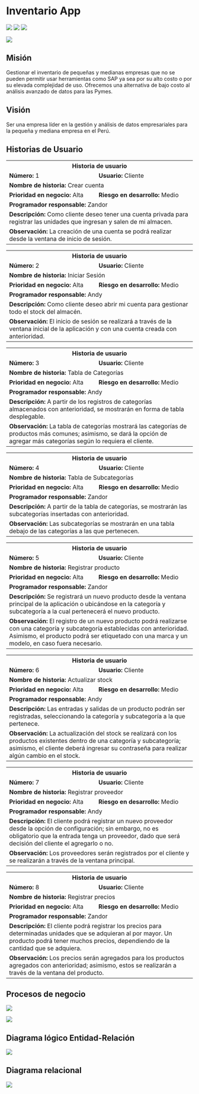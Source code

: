 # Inventario App

[<img src="https://img.shields.io/badge/Visual%20Studio-2015-blueviolet.svg">]()
[<img src="https://img.shields.io/badge/Andy%20Eulogio-@andygeek-brightgreen.svg">](@andygeek)
[<img src="https://img.shields.io/badge/Zandor%20Sanchez-@Zandor-blue.svg">](@zandor)

![](https://imgur.com/FebS5QH.gif)

## Misión

Gestionar el inventario de pequeñas y medianas empresas que no se pueden permitir usar herramientas como SAP ya sea por su alto costo o por su elevada complejidad de uso. Ofrecemos una alternativa de bajo costo al análisis avanzado de datos para las Pymes.

## Visión

Ser una empresa líder en la gestión y análisis de datos empresariales para la pequeña y mediana empresa en el Perú.

## Historias de Usuario

<table>
  <tr>
      <th colspan="2"><b>Historia de usuario</b></th>
  </tr>
  <tr>
      <td><b>Número:</b> 1</td>
    <td><b>Usuario:</b> Cliente</td>
  </tr>
  <tr>
    <td colspan="2"><b>Nombre de historia:</b> Crear cuenta</td>
  </tr>
  <tr>
    <td><b>Prioridad en negocio:</b> Alta</td>
    <td><b>Riesgo en desarrollo:</b> Medio</td>
  </tr>
  <tr>
    <td colspan="2"><b>Programador responsable:</b> Zandor</td>
  </tr>
  <tr>
    <td colspan="2"><b>Descripción:</b> Como cliente deseo tener una cuenta privada para registrar las unidades que ingresan y salen de mi almacen. <br></td>
  </tr>
  <tr>
    <td colspan="2"><b>Observación:</b> La creación de una cuenta se podrá realizar desde la ventana de inicio de sesión.</td>
  </tr>
</table>

<table>
  <tr>
      <th colspan="2"><b>Historia de usuario</b></th>
  </tr>
  <tr>
      <td><b>Número:</b> 2</td>
    <td><b>Usuario:</b> Cliente</td>
  </tr>
  <tr>
    <td colspan="2"><b>Nombre de historia:</b> Iniciar Sesión</td>
  </tr>
  <tr>
    <td><b>Prioridad en negocio:</b> Alta</td>
    <td><b>Riesgo en desarrollo:</b> Medio</td>
  </tr>
  <tr>
    <td colspan="2"><b>Programador responsable:</b> Andy</td>
  </tr>
  <tr>
    <td colspan="2"><b>Descripción:</b> Como cliente deseo abrir mi cuenta para gestionar todo el stock del almacén. <br></td>
  </tr>
  <tr>
    <td colspan="2"><b>Observación:</b> El inicio de sesión se realizará a través de la ventana inicial de la aplicación y con una cuenta creada con anterioridad.</td>
  </tr>
</table>

<table>
  <tr>
      <th colspan="2"><b>Historia de usuario</b></th>
  </tr>
  <tr>
      <td><b>Número:</b> 3</td>
    <td><b>Usuario:</b> Cliente</td>
  </tr>
  <tr>
    <td colspan="2"><b>Nombre de historia:</b> Tabla de Categorías</td>
  </tr>
  <tr>
    <td><b>Prioridad en negocio:</b> Alta</td>
    <td><b>Riesgo en desarrollo:</b> Medio</td>
  </tr>
  <tr>
    <td colspan="2"><b>Programador responsable:</b> Andy</td>
  </tr>
  <tr>
    <td colspan="2"><b>Descripción:</b> A partir de los registros de categorías almacenados con anterioridad, se mostrarán en forma de tabla desplegable. <br></td>
  </tr>
  <tr>
    <td colspan="2"><b>Observación:</b> La tabla de categorías mostrará las categorías de productos más comunes; asimismo, se dará la opción de agregar más categorías según lo requiera el cliente.</td>
  </tr>
</table>

<table>
  <tr>
      <th colspan="2"><b>Historia de usuario</b></th>
  </tr>
  <tr>
      <td><b>Número:</b> 4</td>
    <td><b>Usuario:</b> Cliente</td>
  </tr>
  <tr>
    <td colspan="2"><b>Nombre de historia:</b> Tabla de Subcategorías</td>
  </tr>
  <tr>
    <td><b>Prioridad en negocio:</b> Alta</td>
    <td><b>Riesgo en desarrollo:</b> Medio</td>
  </tr>
  <tr>
    <td colspan="2"><b>Programador responsable:</b> Zandor</td>
  </tr>
  <tr>
    <td colspan="2"><b>Descripción:</b> A partir de la tabla de categorías, se mostrarán las subcategorías insertadas con anterioridad. <br></td>
  </tr>
  <tr>
    <td colspan="2"><b>Observación:</b> Las subcategorías se mostrarán en una tabla debajo de las categorías a las que pertenecen.</td>
  </tr>
</table>

<table>
  <tr>
      <th colspan="2"><b>Historia de usuario</b></th>
  </tr>
  <tr>
      <td><b>Número:</b> 5</td>
    <td><b>Usuario:</b> Cliente</td>
  </tr>
  <tr>
    <td colspan="2"><b>Nombre de historia:</b> Registrar producto</td>
  </tr>
  <tr>
    <td><b>Prioridad en negocio:</b> Alta</td>
    <td><b>Riesgo en desarrollo:</b> Medio</td>
  </tr>
  <tr>
    <td colspan="2"><b>Programador responsable:</b> Zandor</td>
  </tr>
  <tr>
    <td colspan="2"><b>Descripción:</b> Se registrará un nuevo producto desde la ventana principal de la aplicación o ubicándose en la categoría y subcategoría a la cual pertenecerá el nuevo producto. <br></td>
  </tr>
  <tr>
    <td colspan="2"><b>Observación:</b> El registro de un nuevo producto podrá realizarse con una categoría y subcategoría establecidas con anterioridad. Asimismo, el producto podrá ser etiquetado con una marca y un modelo, en caso fuera necesario.</td>
  </tr>
</table>

<table>
  <tr>
      <th colspan="2"><b>Historia de usuario</b></th>
  </tr>
  <tr>
      <td><b>Número:</b> 6</td>
    <td><b>Usuario:</b> Cliente</td>
  </tr>
  <tr>
    <td colspan="2"><b>Nombre de historia:</b> Actualizar stock</td>
  </tr>
  <tr>
    <td><b>Prioridad en negocio:</b> Alta</td>
    <td><b>Riesgo en desarrollo:</b> Medio</td>
  </tr>
  <tr>
    <td colspan="2"><b>Programador responsable:</b> Andy</td>
  </tr>
  <tr>
    <td colspan="2"><b>Descripción:</b> Las entradas y salidas de un producto podrán ser registradas, seleccionando la categoría y subcategoría a la que pertenece.<br></td>
  </tr>
  <tr>
    <td colspan="2"><b>Observación:</b> La actualización del stock se realizará con los productos existentes dentro de una categoría y subcategoría; asimismo, el cliente deberá ingresar su contraseña para realizar algún cambio en el stock.</td>
  </tr>
</table>

<table>
  <tr>
      <th colspan="2"><b>Historia de usuario</b></th>
  </tr>
  <tr>
      <td><b>Número:</b> 7</td>
    <td><b>Usuario:</b> Cliente</td>
  </tr>
  <tr>
    <td colspan="2"><b>Nombre de historia:</b> Registrar proveedor</td>
  </tr>
  <tr>
    <td><b>Prioridad en negocio:</b> Alta</td>
    <td><b>Riesgo en desarrollo:</b> Medio</td>
  </tr>
  <tr>
    <td colspan="2"><b>Programador responsable:</b> Andy</td>
  </tr>
  <tr>
    <td colspan="2"><b>Descripción:</b> El cliente podrá registrar un nuevo proveedor desde la opción de configuración; sin embargo, no es obligatorio que la entrada tenga un proveedor, dado que será decisión del cliente el agregarlo o no.<br></td>
  </tr>
  <tr>
    <td colspan="2"><b>Observación:</b> Los proveedores serán registrados por el cliente y se realizarán a través de la ventana principal.</td>
  </tr>
</table>

<table>
  <tr>
      <th colspan="2"><b>Historia de usuario</b></th>
  </tr>
  <tr>
      <td><b>Número:</b> 8</td>
    <td><b>Usuario:</b> Cliente</td>
  </tr>
  <tr>
    <td colspan="2"><b>Nombre de historia:</b> Registrar precios</td>
  </tr>
  <tr>
    <td><b>Prioridad en negocio:</b> Alta</td>
    <td><b>Riesgo en desarrollo:</b> Medio</td>
  </tr>
  <tr>
    <td colspan="2"><b>Programador responsable:</b> Zandor</td>
  </tr>
  <tr>
    <td colspan="2"><b>Descripción:</b> El cliente podrá registrar los precios para determinadas unidades que se adquieran al por mayor. Un producto podrá tener muchos precios, dependiendo de la cantidad que se adquiera.<br></td>
  </tr>
  <tr>
    <td colspan="2"><b>Observación:</b> Los precios serán agregados para los productos agregados con anterioridad; asimismo, estos se realizarán a través de la ventana del producto.</td>
  </tr>
</table>

## Procesos de negocio

![](https://i.imgur.com/NnhLB9U.png)

![](https://i.imgur.com/N2H3zAp.png)

## Diagrama lógico Entidad-Relación

![](https://i.imgur.com/WPZtVSs.png)

## Diagrama relacional

![](https://i.imgur.com/L0i1xeM.png)

